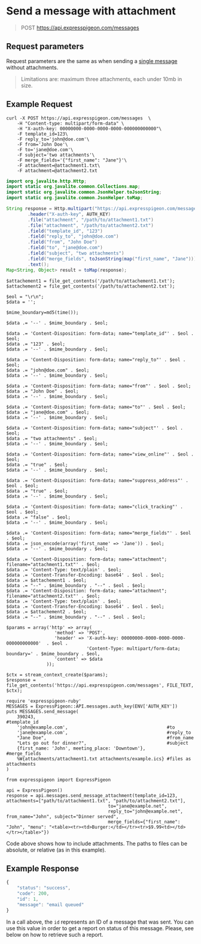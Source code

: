 # Send a message with attachment

> POST https://api.expresspigeon.com/messages

## Request parameters

Request parameters are the same as when sending a [single message](#send-a-single-transactional-email) without attachments.

> Limitations are: maximum three attachments, each under 10mb in size.

## Example Request

<div class="tab-content">

<div role="tabpanel" data-language="curl" class="tab-pane active">

~~~~ {.prettyprint .numberLines}
curl -X POST https://api.expresspigeon.com/messages  \
    -H "Content-type: multipart/form-data" \
    -H "X-auth-key: 00000000-0000-0000-0000-000000000000"\
    -F template_id=123\
    -F reply_to='john@doe.com'\
    -F from='John Doe'\
    -F to='jane@doe.com'\
    -F subject='two attachments'\
    -F merge_fields='{"first_name": "Jane"}'\
    -F attachment=@attachment1.txt\
    -F attachment=@attachment2.txt
~~~~

</div>

<div role="tabpanel" data-language="java" class="tab-pane">

~~~~ {.java .numberLines}
import org.javalite.http.Http;
import static org.javalite.common.Collections.map;
import static org.javalite.common.JsonHelper.toJsonString;
import static org.javalite.common.JsonHelper.toMap;

String response = Http.multipart("https://api.expresspigeon.com/messages")
        .header("X-auth-key", AUTH_KEY)
        .file("attachment", "/path/to/attachment1.txt")
        .file("attachment", "/path/to/attachment2.txt")
        .field("template_id", "123")
        .field("reply_to", "john@doe.com")
        .field("from", "John Doe")
        .field("to", "jane@doe.com")
        .field("subject", "two attachments")
        .field("merge_fields", toJsonString(map("first_name", "Jane")))
        .text();
Map<String, Object> result = toMap(response);
~~~~

</div>

<div role="tabpanel" data-language="php" class="tab-pane">

~~~~ {.php .numberLines}
$attachement1 = file_get_contents('/path/to/attachement1.txt');
$attachement2 = file_get_contents('/path/to/attachement2.txt');

$eol = "\r\n";
$data = '';

$mime_boundary=md5(time());

$data .= '--' . $mime_boundary . $eol;

$data .= 'Content-Disposition: form-data; name="template_id"' . $eol . $eol;
$data .= "123" . $eol;
$data .= '--' . $mime_boundary . $eol;

$data .= 'Content-Disposition: form-data; name="reply_to"' . $eol . $eol;
$data .= "john@doe.com" . $eol;
$data .= '--' . $mime_boundary . $eol;

$data .= 'Content-Disposition: form-data; name="from"' . $eol . $eol;
$data .= "John Doe" . $eol;
$data .= '--' . $mime_boundary . $eol;

$data .= 'Content-Disposition: form-data; name="to"' . $eol . $eol;
$data .= "jane@doe.com" . $eol;
$data .= '--' . $mime_boundary . $eol;

$data .= 'Content-Disposition: form-data; name="subject"' . $eol . $eol;
$data .= "two attachments" . $eol;
$data .= '--' . $mime_boundary . $eol;

$data .= 'Content-Disposition: form-data; name="view_online"' . $eol . $eol;
$data .= "true" . $eol;
$data .= '--' . $mime_boundary . $eol;

$data .= 'Content-Disposition: form-data; name="suppress_address"' . $eol . $eol;
$data .= "true" . $eol;
$data .= '--' . $mime_boundary . $eol;

$data .= 'Content-Disposition: form-data; name="click_tracking"' . $eol . $eol;
$data .= "false" . $eol;
$data .= '--' . $mime_boundary . $eol;

$data .= 'Content-Disposition: form-data; name="merge_fields"' . $eol . $eol;
$data .= json_encode(array('first_name' => 'Jane')) . $eol;
$data .= '--' . $mime_boundary . $eol;

$data .= 'Content-Disposition: form-data; name="attachment"; filename="attachment1.txt"' . $eol;
$data .= 'Content-Type: text/plain' . $eol;
$data .= 'Content-Transfer-Encoding: base64' . $eol . $eol;
$data .= $attachement1 . $eol;
$data .= "--" . $mime_boundary . "--" . $eol . $eol;
$data .= 'Content-Disposition: form-data; name="attachment"; filename="attachment2.txt"' . $eol;
$data .= 'Content-Type: text/plain' . $eol;
$data .= 'Content-Transfer-Encoding: base64' . $eol . $eol;
$data .= $attachement2 . $eol;
$data .= "--" . $mime_boundary . "--" . $eol . $eol;

$params = array('http' => array(
                  'method' => 'POST',
                  'header' => 'X-auth-key: 00000000-0000-0000-0000-000000000000'  . $eol .
                              'Content-Type: multipart/form-data; boundary=' . $mime_boundary . $eol,
                  'content' => $data
               ));

$ctx = stream_context_create($params);
$response = file_get_contents('https://api.expresspigeon.com/messages', FILE_TEXT, $ctx);
~~~~

</div>

<div role="tabpanel" data-language="ruby" class="tab-pane">

~~~~ {.ruby .numberLines}
require 'expresspigeon-ruby'
MESSAGES = ExpressPigeon::API.messages.auth_key(ENV['AUTH_KEY'])
puts MESSAGES.send_message(
    390243,                                                 #template_id
    'john@example.com',                                     #to
    'jane@example.com',                                     #reply_to
    "Jane Doe",                                             #from_name
    "Lets go out for dinner?",                              #subject
    {first_name: 'John', meeting_place: 'Downtown'},        #merge_fields
    %W{attachments/attachment1.txt attachments/example.ics} #files as attachments
)
~~~~

</div>

<div role="tabpanel" data-language="python" class="tab-pane">

~~~~ {.python .numberLines}
from expresspigeon import ExpressPigeon

api = ExpressPigeon()
response = api.messages.send_message_attachment(template_id=123, attachments=["path/to/attachment1.txt", "path/to/attachment2.txt"],
                                      to="jane@example.net",
                                      reply_to="john@example.net", from_name="John", subject="Dinner served",
                                      merge_fields={"first_name": "John", "menu": "<table><tr><td>Burger:</td></tr><tr>$9.99<td></td></tr></table>"})
~~~~

</div>

</div>

Code above shows how to include attachments. The paths to files can be absolute, or relative (as in this example).

## Example Response

~~~~ {.js .numberLines}
{
    "status": "success",
    "code": 200,
    "id": 1,
    "message": "email queued"
}
~~~~

In a call above, the `id` represents an ID of a message that was sent. You can use this value in order to get a report on status of this message. Please, see below on how to retrieve such a report.
